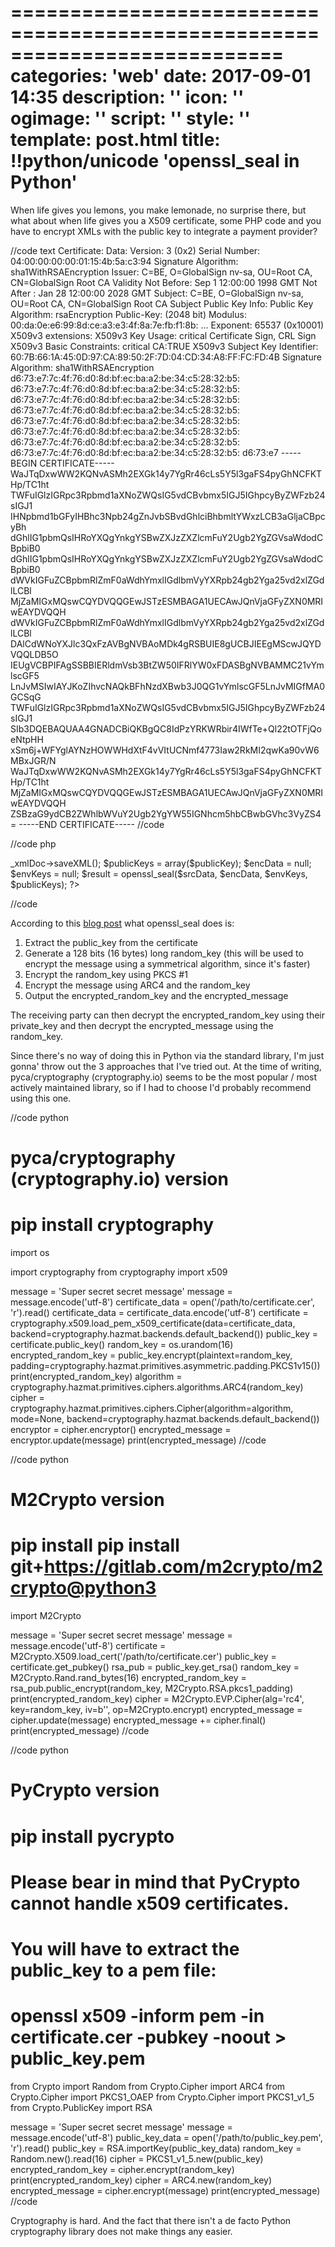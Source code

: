 ===========================================================================
categories: 'web'
date: 2017-09-01 14:35
description: ''
icon: ''
ogimage: ''
script: ''
style: ''
template: post.html
title: !!python/unicode 'openssl_seal in Python'
===========================================================================

When life gives you lemons, you make lemonade, no surprise there, but what about when life gives you a X509 certificate, some PHP code and you have to encrypt XMLs with the public key to integrate a payment provider?


//code text
Certificate:
    Data:
        Version: 3 (0x2)
        Serial Number:
            04:00:00:00:00:01:15:4b:5a:c3:94
    Signature Algorithm: sha1WithRSAEncryption
        Issuer: C=BE, O=GlobalSign nv-sa, OU=Root CA, CN=GlobalSign Root CA
        Validity
            Not Before: Sep  1 12:00:00 1998 GMT
            Not After : Jan 28 12:00:00 2028 GMT
        Subject: C=BE, O=GlobalSign nv-sa, OU=Root CA, CN=GlobalSign Root CA
        Subject Public Key Info:
            Public Key Algorithm: rsaEncryption
                Public-Key: (2048 bit)
                Modulus:
                    00:da:0e:e6:99:8d:ce:a3:e3:4f:8a:7e:fb:f1:8b:
                    ...
                Exponent: 65537 (0x10001)
        X509v3 extensions:
            X509v3 Key Usage: critical
                Certificate Sign, CRL Sign
            X509v3 Basic Constraints: critical
                CA:TRUE
            X509v3 Subject Key Identifier:
                60:7B:66:1A:45:0D:97:CA:89:50:2F:7D:04:CD:34:A8:FF:FC:FD:4B
    Signature Algorithm: sha1WithRSAEncryption
         d6:73:e7:7c:4f:76:d0:8d:bf:ec:ba:a2:be:34:c5:28:32:b5:
         d6:73:e7:7c:4f:76:d0:8d:bf:ec:ba:a2:be:34:c5:28:32:b5:
         d6:73:e7:7c:4f:76:d0:8d:bf:ec:ba:a2:be:34:c5:28:32:b5:
         d6:73:e7:7c:4f:76:d0:8d:bf:ec:ba:a2:be:34:c5:28:32:b5:
         d6:73:e7:7c:4f:76:d0:8d:bf:ec:ba:a2:be:34:c5:28:32:b5:
         d6:73:e7:7c:4f:76:d0:8d:bf:ec:ba:a2:be:34:c5:28:32:b5:
         d6:73:e7:7c:4f:76:d0:8d:bf:ec:ba:a2:be:34:c5:28:32:b5:
         d6:73:e7:7c:4f:76:d0:8d:bf:ec:ba:a2:be:34:c5:28:32:b5:
         d6:73:e7
-----BEGIN CERTIFICATE-----
WaJTqDxwWW2KQNvASMh2EXGk14y7YgRr46cLs5Y5l3gaFS4pyGhNCFKTHp/TC1ht
TWFuIGlzIGRpc3Rpbmd1aXNoZWQsIG5vdCBvbmx5IGJ5IGhpcyByZWFzb24sIGJ1
IHNpbmd1bGFyIHBhc3Npb24gZnJvbSBvdGhlciBhbmltYWxzLCB3aGljaCBpcyBh
dGhlIG1pbmQsIHRoYXQgYnkgYSBwZXJzZXZlcmFuY2Ugb2YgZGVsaWdodCBpbiB0
dGhlIG1pbmQsIHRoYXQgYnkgYSBwZXJzZXZlcmFuY2Ugb2YgZGVsaWdodCBpbiB0
dWVkIGFuZCBpbmRlZmF0aWdhYmxlIGdlbmVyYXRpb24gb2Yga25vd2xlZGdlLCBl
MjZaMIGxMQswCQYDVQQGEwJSTzESMBAGA1UECAwJQnVjaGFyZXN0MRIwEAYDVQQH
dWVkIGFuZCBpbmRlZmF0aWdhYmxlIGdlbmVyYXRpb24gb2Yga25vd2xlZGdlLCBl
DAlCdWNoYXJlc3QxFzAVBgNVBAoMDk4gRSBUIE8gUCBJIEEgMScwJQYDVQQLDB5O
IEUgVCBPIFAgSSBBIERldmVsb3BtZW50IFRlYW0xFDASBgNVBAMMC21vYmlscGF5
LnJvMSIwIAYJKoZIhvcNAQkBFhNzdXBwb3J0QG1vYmlscGF5LnJvMIGfMA0GCSqG
TWFuIGlzIGRpc3Rpbmd1aXNoZWQsIG5vdCBvbmx5IGJ5IGhpcyByZWFzb24sIGJ1
SIb3DQEBAQUAA4GNADCBiQKBgQC8IdPzYRKWRbir4IWfTe+Ql22tOTFjQoeNtpHH
xSm6j+WFYglAYNzHOWWHdXtF4vVItUCNmf4773Iaw2RkMI2qwKa90vW6MBxJGR/N
WaJTqDxwWW2KQNvASMh2EXGk14y7YgRr46cLs5Y5l3gaFS4pyGhNCFKTHp/TC1ht
MjZaMIGxMQswCQYDVQQGEwJSTzESMBAGA1UECAwJQnVjaGFyZXN0MRIwEAYDVQQH
ZSBzaG9ydCB2ZWhlbWVuY2Ugb2YgYW55IGNhcm5hbCBwbGVhc3VyZS4=
-----END CERTIFICATE-----
//code


//code php
<?php

$publicKey  = openssl_pkey_get_public("/path/to/certificate.cer");
$srcData    = $this->_xmlDoc->saveXML();
$publicKeys = array($publicKey);
$encData    = null;
$envKeys    = null;
$result     = openssl_seal($srcData, $encData, $envKeys, $publicKeys);

?>
//code


According to this <a href="https://web.archive.org/web/20150928173147/http://blog.local.ch:80/en/2007/10/29/openssl-php-to-java/" target="_blank">blog post</a> what openssl_seal does is:

1. Extract the public_key from the certificate
2. Generate a 128 bits (16 bytes) long random_key (this will be used to encrypt the message using a symmetrical algorithm, since it's faster)
3. Encrypt the random_key using PKCS #1
4. Encrypt the message using ARC4 and the random_key
5. Output the encrypted_random_key and the encrypted_message

The receiving party can then decrypt the encrypted_random_key using their private_key and then decrypt the encrypted_message using the random_key.

Since there's no way of doing this in Python via the standard library, I'm just gonna' throw out the 3 approaches that I've tried out. At the time of writing, pyca/cryptography (cryptography.io) seems to be the most popular / most actively maintained library, so if I had to choose I'd probably recommend using this one.


//code python
# pyca/cryptography (cryptography.io) version
# pip install cryptography

import os

import cryptography
from cryptography import x509


message = 'Super secret secret message'
message = message.encode('utf-8')
certificate_data = open('/path/to/certificate.cer', 'r').read()
certificate_data = certificate_data.encode('utf-8')
certificate = cryptography.x509.load_pem_x509_certificate(data=certificate_data, backend=cryptography.hazmat.backends.default_backend())
public_key = certificate.public_key()
random_key = os.urandom(16)
encrypted_random_key = public_key.encrypt(plaintext=random_key, padding=cryptography.hazmat.primitives.asymmetric.padding.PKCS1v15())
print(encrypted_random_key)
algorithm = cryptography.hazmat.primitives.ciphers.algorithms.ARC4(random_key)
cipher = cryptography.hazmat.primitives.ciphers.Cipher(algorithm=algorithm, mode=None, backend=cryptography.hazmat.backends.default_backend())
encryptor = cipher.encryptor()
encrypted_message = encryptor.update(message)
print(encrypted_message)
//code


//code python
# M2Crypto version
# pip install pip install git+https://gitlab.com/m2crypto/m2crypto@python3

import M2Crypto


message = 'Super secret secret message'
message = message.encode('utf-8')
certificate = M2Crypto.X509.load_cert('/path/to/certificate.cer')
public_key = certificate.get_pubkey()
rsa_pub = public_key.get_rsa()
random_key = M2Crypto.Rand.rand_bytes(16)
encrypted_random_key = rsa_pub.public_encrypt(random_key, M2Crypto.RSA.pkcs1_padding)
print(encrypted_random_key)
cipher = M2Crypto.EVP.Cipher(alg='rc4', key=random_key, iv=b'', op=M2Crypto.encrypt)
encrypted_message = cipher.update(message)
encrypted_message += cipher.final()
print(encrypted_message)
//code


//code python
# PyCrypto version
# pip install pycrypto

# Please bear in mind that PyCrypto cannot handle x509 certificates.
# You will have to extract the public_key to a pem file:
# openssl x509 -inform pem -in certificate.cer -pubkey -noout > public_key.pem

from Crypto import Random
from Crypto.Cipher import ARC4
from Crypto.Cipher import PKCS1_OAEP
from Crypto.Cipher import PKCS1_v1_5
from Crypto.PublicKey import RSA


message = 'Super secret secret message'
message = message.encode('utf-8')
public_key_data = open('/path/to/public_key.pem', 'r').read()
public_key = RSA.importKey(public_key_data)
random_key = Random.new().read(16)
cipher = PKCS1_v1_5.new(public_key)
encrypted_random_key = cipher.encrypt(random_key)
print(encrypted_random_key)
cipher = ARC4.new(random_key)
encrypted_message = cipher.encrypt(message)
print(encrypted_message)
//code


Cryptography is hard. And the fact that there isn't a de facto Python cryptography library does not make things any easier.
